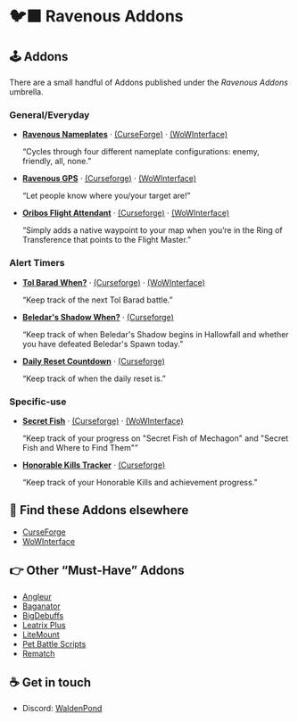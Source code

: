 # 🐦‍⬛ Ravenous Addons

## 🕹️ Addons

There are a small handful of Addons published under the *Ravenous Addons* umbrella.

### General/Everyday

- **[Ravenous Nameplates](https://github.com/RavenousAddons/ravNameplates/)** · [(CurseForge)](https://www.curseforge.com/wow/addons/ravnameplates) · [(WoWInterface)](https://www.wowinterface.com/downloads/info24006-RavenousNameplates.html)

  “Cycles through four different nameplate configurations: enemy, friendly, all, none.”
  
- **[Ravenous GPS](https://github.com/RavenousAddons/ravGPS/)** · [(Curseforge)](https://www.curseforge.com/wow/addons/ravgps) · [(WoWInterface)](https://www.wowinterface.com/downloads/info25839-RavenousGPS.html)

  “Let people know where you/your target are!”
  
- **[Oribos Flight Attendant](https://github.com/RavenousAddons/OribosFlightAttendant/)** · [(Curseforge)](https://www.curseforge.com/wow/addons/oribos-flight-attendant) · [(WoWInterface)](https://www.wowinterface.com/downloads/info25812-OribosFlightAttendant.html)

  “Simply adds a native waypoint to your map when you’re in the Ring of Transference that points to the Flight Master.”

### Alert Timers

- **[Tol Barad When?](https://github.com/RavenousAddons/TolBaradWhen/)** · [(Curseforge)](https://www.curseforge.com/wow/addons/tolbaradwhen) · [(WoWInterface)](https://www.wowinterface.com/downloads/info26553-TolBaradWhen.html)

  “Keep track of the next Tol Barad battle.”
  
- **[Beledar's Shadow When?](https://github.com/RavenousAddons/BeledarsShadowWhen/)** · [(Curseforge)](https://www.curseforge.com/wow/addons/beledars-shadow-when)

  “Keep track of when Beledar's Shadow begins in Hallowfall and whether you have defeated Beledar's Spawn today.”
  
- **[Daily Reset Countdown](https://github.com/RavenousAddons/DailyResetCountdown)** · [(Curseforge)](https://curseforge.com/wow/addons/daily-reset-countdown)

  “Keep track of when the daily reset is.”

### Specific-use

- **[Secret Fish](https://github.com/RavenousAddons/SecretFish/)** · [(Curseforge)](https://www.curseforge.com/wow/addons/secretfish) · [(WoWInterface)](https://www.wowinterface.com/downloads/info25896-SecretFish.html)

  “Keep track of your progress on "Secret Fish of Mechagon" and "Secret Fish and Where to Find Them"”
  
- **[Honorable Kills Tracker](https://github.com/RavenousAddons/HonorableKillsTracker)** · [(Curseforge)](https://www.curseforge.com/wow/addons/honorable-kills-tracker)

  “Keep track of your Honorable Kills and achievement progress.”

## 🔗 Find these Addons elsewhere

- [CurseForge](https://www.curseforge.com/members/waldenpond/projects)
- [WoWInterface](https://www.wowinterface.com/downloads/author-217568.html)

## 👉 Other “Must-Have” Addons

- [Angleur](https://www.curseforge.com/wow/addons/angleur/)
- [Baganator](https://www.curseforge.com/wow/addons/baganator)
- [BigDebuffs](https://www.curseforge.com/wow/addons/bigdebuffs)
- [Leatrix Plus](https://www.curseforge.com/wow/addons/leatrix-plus)
- [LiteMount](https://www.curseforge.com/wow/addons/litemount)
- [Pet Battle Scripts](https://www.curseforge.com/wow/addons/pet-battle-scripts)
- [Rematch](https://www.curseforge.com/wow/addons/rematch)

## ☕️ Get in touch

- Discord: [WaldenPond](https://discordapp.com/users/118799004283830274)
